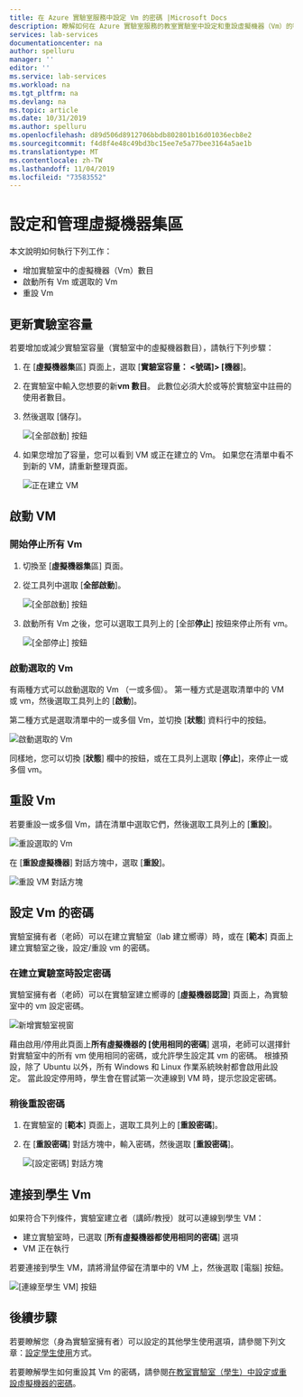 ```yaml
---
title: 在 Azure 實驗室服務中設定 Vm 的密碼 |Microsoft Docs
description: 瞭解如何在 Azure 實驗室服務的教室實驗室中設定和重設虛擬機器（Vm）的密碼。
services: lab-services
documentationcenter: na
author: spelluru
manager: ''
editor: ''
ms.service: lab-services
ms.workload: na
ms.tgt_pltfrm: na
ms.devlang: na
ms.topic: article
ms.date: 10/31/2019
ms.author: spelluru
ms.openlocfilehash: d89d506d8912706bbdb802801b16d01036ecb8e2
ms.sourcegitcommit: f4d8f4e48c49bd3bc15ee7e5a77bee3164a5ae1b
ms.translationtype: MT
ms.contentlocale: zh-TW
ms.lasthandoff: 11/04/2019
ms.locfileid: "73583552"
---
```

# <a name="set-up-and-manage-virtual-machine-pool"></a>設定和管理虛擬機器集區 
本文說明如何執行下列工作：

- 增加實驗室中的虛擬機器（Vm）數目
- 啟動所有 Vm 或選取的 Vm 
- 重設 Vm

## <a name="update-the-lab-capacity"></a>更新實驗室容量
若要增加或減少實驗室容量（實驗室中的虛擬機器數目），請執行下列步驟：

1. 在 [**虛擬機器集**區] 頁面上，選取 [**實驗室容量： &lt;號碼]&gt; [機器**]。
2. 在實驗室中輸入您想要的新**vm 數目**。 此數位必須大於或等於實驗室中註冊的使用者數目。 
3. 然後選取 [儲存]。 

    ![[全部啟動] 按鈕](../media/how-to-set-virtual-machine-passwords/number-of-vms-in-lab.png)
4. 如果您增加了容量，您可以看到 VM 或正在建立的 Vm。 如果您在清單中看不到新的 VM，請重新整理頁面。 

    ![正在建立 VM](../media/how-to-set-virtual-machine-passwords/vm-being-created.png)

## <a name="start-vms"></a>啟動 VM

### <a name="start-ot-stop-all-vms"></a>開始停止所有 Vm
1. 切換至 [**虛擬機器集**區] 頁面。 
2. 從工具列中選取 [**全部啟動**]。 

    ![[全部啟動] 按鈕](../media/how-to-set-virtual-machine-passwords/start-all-vms-button.png)
3. 啟動所有 Vm 之後，您可以選取工具列上的 [全部**停止**] 按鈕來停止所有 vm。 

    ![[全部停止] 按鈕](../media/how-to-set-virtual-machine-passwords/stop-all-vms-button.png)

### <a name="start-selected-vms"></a>啟動選取的 Vm
有兩種方式可以啟動選取的 Vm （一或多個）。 第一種方式是選取清單中的 VM 或 vm，然後選取工具列上的 [**啟動**]。 

第二種方式是選取清單中的一或多個 Vm，並切換 [**狀態**] 資料行中的按鈕。 

![啟動選取的 Vm](../media/how-to-set-virtual-machine-passwords/start-selected-vms.png)

同樣地，您可以切換 [**狀態**] 欄中的按鈕，或在工具列上選取 [**停止**]，來停止一或多個 vm。 

## <a name="reset-vms"></a>重設 Vm
若要重設一或多個 Vm，請在清單中選取它們，然後選取工具列上的 [**重設**]。 

![重設選取的 Vm](../media/how-to-set-virtual-machine-passwords/reset-vm-button.png)

在 [**重設虛擬機器**] 對話方塊中，選取 [**重設**]。 

![重設 VM 對話方塊](../media/how-to-set-virtual-machine-passwords/reset-vms-dialog.png)



## <a name="set-password-for-vms"></a>設定 Vm 的密碼
實驗室擁有者（老師）可以在建立實驗室（lab 建立嚮導）時，或在 [**範本**] 頁面上建立實驗室之後，設定/重設 vm 的密碼。 

### <a name="set-password-at-the-time-of-lab-creation"></a>在建立實驗室時設定密碼
實驗室擁有者（老師）可以在實驗室建立嚮導的 [**虛擬機器認證**] 頁面上，為實驗室中的 vm 設定密碼。

![新增實驗室視窗](../media/tutorial-setup-classroom-lab/virtual-machine-credentials.png)

藉由啟用/停用此頁面上**所有虛擬機器的 [使用相同的密碼**] 選項，老師可以選擇針對實驗室中的所有 vm 使用相同的密碼，或允許學生設定其 vm 的密碼。 根據預設，除了 Ubuntu 以外，所有 Windows 和 Linux 作業系統映射都會啟用此設定。 當此設定停用時，學生會在嘗試第一次連線到 VM 時，提示您設定密碼。 

### <a name="reset-password-later"></a>稍後重設密碼

1. 在實驗室的 [**範本**] 頁面上，選取工具列上的 [**重設密碼**]。 
1. 在 [**重設密碼**] 對話方塊中，輸入密碼，然後選取 [**重設密碼**]。
    
    ![[設定密碼] 對話方塊](../media/how-to-set-virtual-machine-passwords/set-password.png)

## <a name="connect-to-student-vms"></a>連接到學生 Vm
如果符合下列條件，實驗室建立者（講師/教授）就可以連線到學生 VM： 

- 建立實驗室時，已選取 [**所有虛擬機器都使用相同的密碼**] 選項
- VM 正在執行 

 若要連接到學生 VM，請將滑鼠停留在清單中的 VM 上，然後選取 [電腦] 按鈕。  

![[連線至學生 VM] 按鈕](../media/how-to-set-virtual-machine-passwords/connect-student-vm.png)

## <a name="next-steps"></a>後續步驟
若要瞭解您（身為實驗室擁有者）可以設定的其他學生使用選項，請參閱下列文章：[設定學生使用](how-to-configure-student-usage.md)方式。

若要瞭解學生如何重設其 Vm 的密碼，請參閱[在教室實驗室（學生）中設定或重設虛擬機器的密碼](how-to-set-virtual-machine-passwords-student.md)。